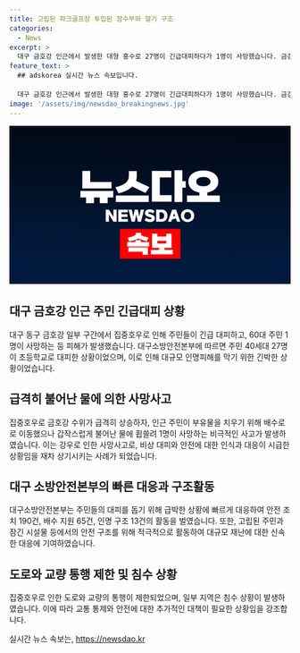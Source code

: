 ```yaml
---
title: 고립된 파크골프장 투입된 잠수부와 헬기 구조
categories:
  - News
excerpt: >
  대구 금호강 인근에서 발생한 대형 홍수로 27명이 긴급대피하다가 1명이 사망했습니다. 금강동 주택까지 침수되면서 주민들은 대피 및 가재도구 치우기에 분주했고, 파크골프장에서는 직원 3명이 구조되는 등 피해가 속출했습니다. 이에 소방 당국과 관련 기관들은 대피령을 내리고, 안전확보 및 인명 구조에 혈안이 되어 활동했습니다. 이로 인해 도로와 교량 22곳의 통행이 차단되고 지하차도도 침수되는 등 대구는 상당한 피해를 입고 있습니다.
feature_text: >
  ## adskorea 실시간 뉴스 속보입니다.

  대구 금호강 인근에서 발생한 대형 홍수로 27명이 긴급대피하다가 1명이 사망했습니다. 금강동 주택까지 침수되면서 주민들은 대피 및 가재도구 치우기에 분주했고, 파크골프장에서는 직원 3명이 구조되는 등 피해가 속출했습니다. 이에 소방 당국과 관련 기관들은 대피령을 내리고, 안전확보 및 인명 구조에 혈안이 되어 활동했습니다. 이로 인해 도로와 교량 22곳의 통행이 차단되고 지하차도도 침수되는 등 대구는 상당한 피해를 입고 있습니다.
image: '/assets/img/newsdao_breakingnews.jpg'
---
```


<p><img src="/assets/img/newsdao_breakingnews.jpg" alt="adskorea 속보" /></p>

<h2 data-ke-size="size26">대구 금호강 인근 주민 긴급대피 상황</h2>

<p data-ke-size="size16">대구 동구 금호강 일부 구간에서 집중호우로 인해 주민들이 긴급 대피하고, 60대 주민 1명이 사망하는 등 피해가 발생했습니다. 대구소방안전본부에 따르면 주민 40세대 27명이 초등학교로 대피한 상황이었으며, 이로 인해 대규모 인명피해를 막기 위한 긴박한 상황이었습니다.</p>

<h2 data-ke-size="size26">급격히 불어난 물에 의한 사망사고</h2>

<p data-ke-size="size16">집중호우로 금호강 수위가 급격히 상승하자, 인근 주민이 부유물을 치우기 위해 배수로로 이동했으나 갑작스럽게 불어난 물에 휩쓸려 1명이 사망하는 비극적인 사고가 발생하였습니다. 이는 강우로 인한 사망사고로, 비상 대피와 안전에 대한 인식과 대응이 시급한 상황임을 재차 상기시키는 사례가 되었습니다.</p>

<h2 data-ke-size="size26">대구 소방안전본부의 빠른 대응과 구조활동</h2>

<p data-ke-size="size16">대구소방안전본부는 주민들의 대피를 돕기 위해 급박한 상황에 빠르게 대응하여 안전 조치 190건, 배수 지원 65건, 인명 구조 13건의 활동을 벌였습니다. 또한, 고립된 주민과 잠긴 시설물 등에서의 안전 구조를 위해 적극적으로 활동하여 대규모 재난에 대한 신속한 대응에 기여하였습니다.</p>

<h2 data-ke-size="size26">도로와 교량 통행 제한 및 침수 상황</h2>

<p data-ke-size="size16">집중호우로 인한 도로와 교량의 통행이 제한되었으며, 일부 지역은 침수 상황이 발생하였습니다. 이에 따라 교통 통제와 안전에 대한 추가적인 대책이 필요한 상황임을 강조합니다.</p>
실시간 뉴스 속보는, <a href="https://newsdao.kr" rel="dofollow">https://newsdao.kr</a>


